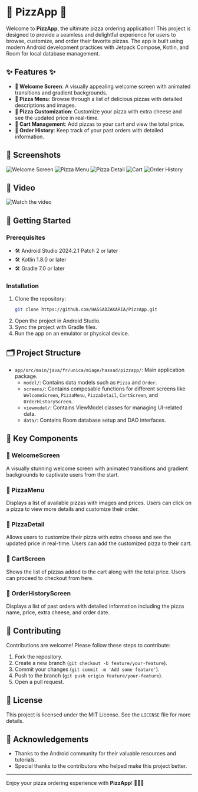 # 🍕 PizzApp 🍕

Welcome to **PizzApp**, the ultimate pizza ordering application! This project is designed to provide a seamless and delightful experience for users to browse, customize, and order their favorite pizzas. The app is built using modern Android development practices with Jetpack Compose, Kotlin, and Room for local database management.

## ✨ Features ✨

- **🎉 Welcome Screen**: A visually appealing welcome screen with animated transitions and gradient backgrounds.
- **📜 Pizza Menu**: Browse through a list of delicious pizzas with detailed descriptions and images.
- **🧀 Pizza Customization**: Customize your pizza with extra cheese and see the updated price in real-time.
- **🛒 Cart Management**: Add pizzas to your cart and view the total price.
- **📜 Order History**: Keep track of your past orders with detailed information.

## 📸 Screenshots

![Welcome Screen](img.png)
![Pizza Menu](img_1.png)
![Pizza Detail](img_2.png)
![Cart](img_3.png)
![Order History](img_4.png)

## 🎥 Video

![Watch the video](https://drive.google.com/file/d/1vecHYI5RiJmmbP1FUiMPt54BKpdef5q3/view?usp=sharing)

## 🚀 Getting Started

### Prerequisites

- 🛠️ Android Studio 2024.2.1 Patch 2 or later
- 🛠️ Kotlin 1.8.0 or later
- 🛠️ Gradle 7.0 or later

### Installation

1. Clone the repository:
    ```sh
    git clone https://github.com/HASSADZAKARIA/PizzApp.git
    ```
2. Open the project in Android Studio.
3. Sync the project with Gradle files.
4. Run the app on an emulator or physical device.

## 🗂️ Project Structure

- `app/src/main/java/fr/unica/miage/hassad/pizzapp/`: Main application package.
  - `model/`: Contains data models such as `Pizza` and `Order`.
  - `screens/`: Contains composable functions for different screens like `WelcomeScreen`, `PizzaMenu`, `PizzaDetail`, `CartScreen`, and `OrderHistoryScreen`.
  - `viewmodel/`: Contains ViewModel classes for managing UI-related data.
  - `data/`: Contains Room database setup and DAO interfaces.

## 🔑 Key Components

### 🎨 WelcomeScreen

A visually stunning welcome screen with animated transitions and gradient backgrounds to captivate users from the start.

### 🍕 PizzaMenu

Displays a list of available pizzas with images and prices. Users can click on a pizza to view more details and customize their order.

### 🧀 PizzaDetail

Allows users to customize their pizza with extra cheese and see the updated price in real-time. Users can add the customized pizza to their cart.

### 🛒 CartScreen

Shows the list of pizzas added to the cart along with the total price. Users can proceed to checkout from here.

### 📜 OrderHistoryScreen

Displays a list of past orders with detailed information including the pizza name, price, extra cheese, and order date.

## 🤝 Contributing

Contributions are welcome! Please follow these steps to contribute:

1. Fork the repository.
2. Create a new branch (`git checkout -b feature/your-feature`).
3. Commit your changes (`git commit -m 'Add some feature'`).
4. Push to the branch (`git push origin feature/your-feature`).
5. Open a pull request.

## 📄 License

This project is licensed under the MIT License. See the `LICENSE` file for more details.

## 🙏 Acknowledgements

- Thanks to the Android community for their valuable resources and tutorials.
- Special thanks to the contributors who helped make this project better.

---

Enjoy your pizza ordering experience with **PizzApp**! 🍕🍕🍕

